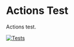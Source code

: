 # Actions Test

Actions test.

[![Tests](https://github.com/natanfelles/actions/actions/workflows/tests.yml/badge.svg)](https://github.com/natanfelles/actions/actions/workflows/tests.yml)
